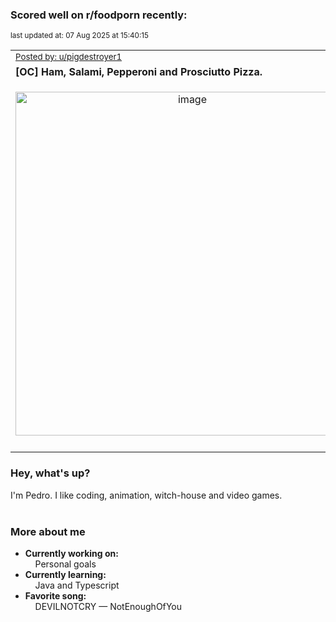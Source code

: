 ### Scored well on r/foodporn recently:

<p align="left"><sub>last updated at: 07 Aug 2025 at 15:40:15</sub></p>

|   |
| --- |
| <sub>[Posted by: u/pigdestroyer1][source]</sub> |
| **[OC] Ham, Salami, Pepperoni and Prosciutto Pizza.** | 
|<p align="center"> <img alt="image" src="https://i.redd.it/cbv99h45gnff1.jpeg" width="550" /> </p>|
|   |

### Hey, what's up?

I'm Pedro. I like coding, animation, witch-house and video games.<br><br>

### More about me
- **Currently working on:**  
&nbsp;&nbsp;&nbsp;&nbsp;Personal goals
- **Currently learning:**  
&nbsp;&nbsp;&nbsp;&nbsp;Java and Typescript
- **Favorite song:**  
&nbsp;&nbsp;&nbsp;&nbsp;DEVILNOTCRY — NotEnoughOfYou<br><br>

  



  
  
  
[linkedin]: https://linkedin.com/in/pedro-h-r-gomes-8a487b14a/
[gmail]: mailto:pilique11@gmail.com
[source]: https://reddit.com/r/FoodPorn/comments/1mbmg0r/oc_ham_salami_pepperoni_and_prosciutto_pizza/
[redditAPI]: https://www.reddit.com/dev/api/